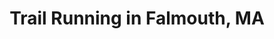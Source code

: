 ---
title: Trail Running in Falmouth, MA
layout: collection
has_toc: false
nav_order:
lat: -70.5971
lng: 41.5821
zoom: 11
---